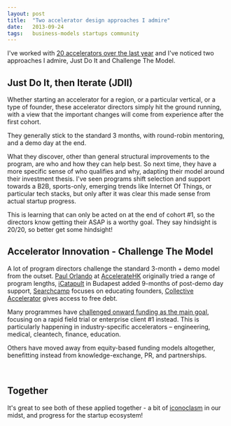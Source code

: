 ```yaml
---
layout: post
title:  "Two accelerator design approaches I admire"
date:   2013-09-24
tags:   business-models startups community
---
```


I've worked with <a href="http://foundercentric.com">20 accelerators over the last year</a> and I've noticed two approaches I admire, Just Do It and Challenge The Model.
<h2>Just Do It, then Iterate (JDII)</h2>
Whether starting an accelerator for a region, or a particular vertical, or a type of founder, these accelerator directors simply hit the ground running, with a view that the important changes will come from experience after the first cohort.

They generally stick to the standard 3 months, with round-robin mentoring, and a demo day at the end.

What they discover, other than general structural improvements to the program, are who and how they can help best. So next time, they have a more specific sense of who qualifies and why, adapting their model around their investment thesis. I've seen programs shift selection and support towards a B2B, sports-only, emerging trends like Internet Of Things, or particular tech stacks, but only after it was clear this made sense from actual startup progress.

This is learning that can only be acted on at the end of cohort #1, so the directors know getting their ASAP is a worthy goal. They say hindsight is 20/20, so better get some hindsight!
<h2>Accelerator Innovation - Challenge The Model</h2>
A lot of program directors challenge the standard 3-month + demo model from the outset. <a href="https://twitter.com/porlando">Paul Orlando</a> at <a href="http://acceleratorhk.com/">AccelerateHK</a> originally tried a range of program lengths, <a href="http://icatapult.co/">iCatapult</a> in Budapest added 9-months of post-demo day support, <a href="http://searchcamp.co/">Searchcamp</a> focuses on educating founders, <a href="http://www.saintsal.com/2013/09/can-creatives-be-accelerated/">Collective Accelerator</a> gives access to free debt.

Many programmes have <a href="http://www.saintsal.com/2013/09/accelerator-design-questions/ ‎">challenged onward funding as the main goal</a>, focusing on a rapid field trial or enterprise client #1 instead. This is particularly happening in industry-specific accelerators – engineering, medical, cleantech, finance, education.

Others have moved away from equity-based funding models altogether, benefitting instead from knowledge-exchange, PR, and partnerships.

&nbsp;
<h2>Together</h2>
It's great to see both of these applied together - a bit of <a href="http://www.saintsal.com/2012/10/the-question-everyone-asks-but-only-iconoclasts-answer/">iconoclasm</a> in our midst, and progress for the startup ecosystem!

